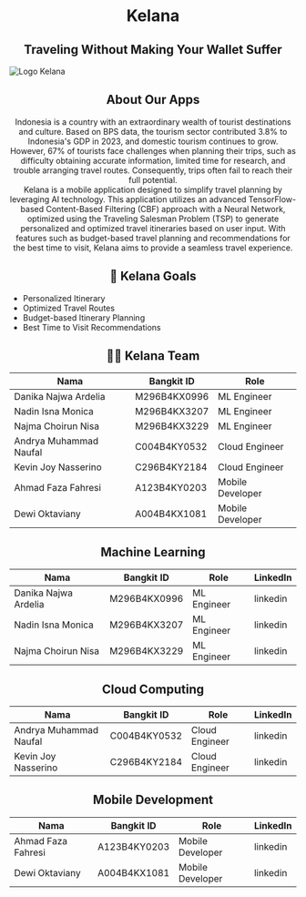 # <div align="center">Kelana</div>
## <div align="center">Traveling Without Making Your Wallet Suffer</div>

![Logo Kelana](https://github.com/user-attachments/assets/9e38a655-e86e-40e2-bd26-6e4463b555ad)

## <div align="center">About Our Apps</div>

<div align="center">Indonesia is a country with an extraordinary wealth of tourist destinations and culture. Based on BPS data, the tourism sector contributed 3.8% to Indonesia's GDP in 2023, and domestic tourism continues to grow. However, 67% of tourists face challenges when planning their trips, such as difficulty obtaining accurate information, limited time for research, and trouble arranging travel routes. Consequently, trips often fail to reach their full potential.</div>

<div align="center">Kelana is a mobile application designed to simplify travel planning by leveraging AI technology. This application utilizes an advanced TensorFlow-based Content-Based Filtering (CBF) approach with a Neural Network, optimized using the Traveling Salesman Problem (TSP) to generate personalized and optimized travel itineraries based on user input. With features such as budget-based travel planning and recommendations for the best time to visit, Kelana aims to provide a seamless travel experience.</div>

## **<div align="center">🎯 Kelana Goals</div>**


- ⁠Personalized Itinerary
- Optimized Travel Routes
- ⁠Budget-based Itinerary Planning
- Best Time to Visit Recommendations


## **<div align="center">👷‍♂️ Kelana Team </div>**

<div align="center">

| **Nama**                     | **Bangkit ID**  | **Role**          |
|------------------------------|-----------------|-------------------|
| Danika Najwa Ardelia         | M296B4KX0996    | ML Engineer       |
| Nadin Isna Monica              | M296B4KX3207    | ML Engineer       |
| Najma Choirun Nisa         | M296B4KX3229     | ML Engineer       |
| Andrya Muhammad Naufal            | C004B4KY0532     | Cloud Engineer    |
| Kevin Joy Nasserino                 | C296B4KY2184    | Cloud Engineer    |
| Ahmad Faza Fahresi       | A123B4KY0203    | Mobile Developer  |
| Dewi Oktaviany      | A004B4KX1081    | Mobile Developer  |

</div>

## <div align="center">Machine Learning</div>

| **Nama**                     | **Bangkit ID**  | **Role**          | **LinkedIn** |
|------------------------------|-----------------|-------------------|-----------|
| Danika Najwa Ardelia         | M296B4KX0996    | ML Engineer       | linkedin  |
| Nadin Isna Monica              | M296B4KX3207    | ML Engineer       | linkedin |
| Najma Choirun Nisa         | M296B4KX3229     | ML Engineer       | linkedin|
## <div align="center">Cloud Computing</div>
| **Nama**                     | **Bangkit ID**  | **Role**          | **LinkedIn** |
|------------------------------|-----------------|-------------------|-----------|
| Andrya Muhammad Naufal            | C004B4KY0532     | Cloud Engineer    | linkedin |
| Kevin Joy Nasserino                 | C296B4KY2184    | Cloud Engineer    | linkedin |
## <div align="center">Mobile Development</div>
| **Nama**                     | **Bangkit ID**  | **Role**          | **LinkedIn** |
|------------------------------|-----------------|-------------------|-----------|
| Ahmad Faza Fahresi       | A123B4KY0203    | Mobile Developer  | linkedin |
| Dewi Oktaviany      | A004B4KX1081    | Mobile Developer  | linkedin |
